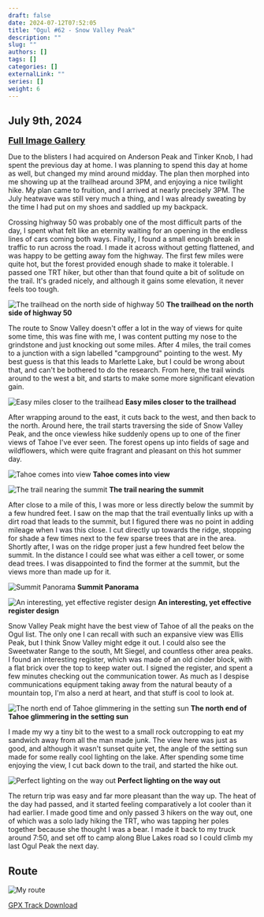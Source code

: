 ```yaml
---
draft: false
date: 2024-07-12T07:52:05
title: "Ogul #62 - Snow Valley Peak"
description: ""
slug: ""
authors: []
tags: []
categories: []
externalLink: ""
series: []
weight: 6
---
```

## July 9th, 2024
<a href="../../galleries/snow-valley-peak-gallery/"><font size="4"><b>Full Image Gallery</b></font></a>

Due to the blisters I had acquired on Anderson Peak and Tinker Knob, I had spent the previous day at home. I was planning to spend this day at home as well, but changed my mind around midday. The plan then morphed into me showing up at the trailhead around 3PM, and enjoying a nice twilight hike. My plan came to fruition, and I arrived at nearly precisely 3PM. The July heatwave was still very much a thing, and I was already sweating by the time I had put on my shoes and saddled up my backpack. 

Crossing highway 50 was probably one of the most difficult parts of the day, I spent what felt like an eternity waiting for an opening in the endless lines of cars coming both ways. Finally, I found a small enough break in traffic to run across the road. I made it across without getting flattened, and was happy to be getting away fom the highway. The first few miles were quite hot, but the forest provided enough shade to make it tolerable. I passed one TRT hiker, but other than that found quite a bit of solitude on the trail. It's graded nicely, and although it gains some elevation, it never feels too tough.

![The trailhead on the north side of highway 50](https://s3.us-west-1.wasabisys.com/web-assets/snow-valley-peak-7-9-24/PXL_20240709_221001038.jpg?classes=shadow)
**The trailhead on the north side of highway 50**

The route to Snow Valley doesn't offer a lot in the way of views for quite some time, this was fine with me, I was content putting my nose to the grindstone and just knocking out some miles. After 4 miles, the trail comes to a junction with a sign labelled "campground" pointing to the west. My best guess is that this leads to Marlette Lake, but I could be wrong about that, and can't be bothered to do the research. From here, the trail winds around to the west a bit, and starts to make some more significant elevation gain. 

![Easy miles closer to the trailhead](https://s3.us-west-1.wasabisys.com/web-assets/snow-valley-peak-7-9-24/PXL_20240709_230150850.jpg?classes=shadow)
**Easy miles closer to the trailhead**

After wrapping around to the east, it cuts back to the west, and then back to the north. Around here, the trail starts traversing the side of Snow Valley Peak, and the once viewless hike suddenly opens up to one of the finer views of Tahoe I've ever seen. The forest opens up into fields of sage and wildflowers, which were quite fragrant and pleasant on this hot summer day. 

![Tahoe comes into view](https://s3.us-west-1.wasabisys.com/web-assets/snow-valley-peak-7-9-24/PXL_20240709_235242612.jpg?classes=shadow)
**Tahoe comes into view**

![The trail nearing the summit](https://s3.us-west-1.wasabisys.com/web-assets/snow-valley-peak-7-9-24/PXL_20240710_001550356.MP.jpg?classes=shadow)
**The trail nearing the summit**

After close to a mile of this, I was more or less directly below the summit by a few hundred feet. I saw on the map that the trail eventually links up with a dirt road that leads to the summit, but I figured there was no point in adding mileage when I was this close. I cut directly up towards the ridge, stopping for shade a few times next to the few sparse trees that are in the area. Shortly after, I was on the ridge proper just a few hundred feet below the summit. In the distance I could see what was either a cell tower, or some dead trees. I was disappointed to find the former at the summit, but the views more than made up for it. 

![Summit Panorama](https://s3.us-west-1.wasabisys.com/web-assets/snow-valley-peak-7-9-24/PXL_20240710_003257053.PANO.jpg?classes=shadow)
**Summit Panorama**

![An interesting, yet effective register design](https://s3.us-west-1.wasabisys.com/web-assets/snow-valley-peak-7-9-24/PXL_20240710_003807455.jpg?classes=shadow)
**An interesting, yet effective register design**

Snow Valley Peak might have the best view of Tahoe of all the peaks on the Ogul list. The only one I can recall with such an expansive view was Ellis Peak, but I think Snow Valley might edge it out. I could also see the Sweetwater Range to the south, Mt Siegel, and countless other area peaks. I found an interesting register, which was made of an old cinder block, with a flat brick over the top to keep water out. I signed the register, and spent a few minutes checking out the communication tower. As much as I despise communications equipment taking away from the natural beauty of a mountain top, I'm also a nerd at heart, and that stuff is cool to look at.

![The north end of Tahoe glimmering in the setting sun](https://s3.us-west-1.wasabisys.com/web-assets/snow-valley-peak-7-9-24/PXL_20240710_005251534.jpg?classes=shadow)
**The north end of Tahoe glimmering in the setting sun**

I made my wy a tiny bit to the west to a small rock outcropping to eat my sandwich away from all the man made junk. The view here was just as good, and although it wasn't sunset quite yet, the angle of the setting sun made for some really cool lighting on the lake. After spending some time enjoying the view, I cut back down to the trail, and started the hike out. 

![Perfect lighting on the way out](https://s3.us-west-1.wasabisys.com/web-assets/snow-valley-peak-7-9-24/PXL_20240710_023809829.jpg?classes=shadow)
**Perfect lighting on the way out**

The return trip was easy and far more pleasant than the way up. The heat of the day had passed, and it started feeling comparatively a lot cooler than it had earlier. I made good time and only passed 3 hikers on the way out, one of which was a solo lady hiking the TRT, who was tapping her poles together because she thought I was a bear. I made it back to my truck around 7:50, and set off to camp along Blue Lakes road so I could climb my last Ogul Peak the next day.

## Route
![My route](https://s3.us-west-1.wasabisys.com/web-assets/snow-valley-peak-7-9-24/snow-valley-peak_route.png?classes=shadow)

[GPX Track Download](https://s3.us-west-1.wasabisys.com/web-assets/snow-valley-peak-7-9-24/snow-valley-peak_route.gpx)